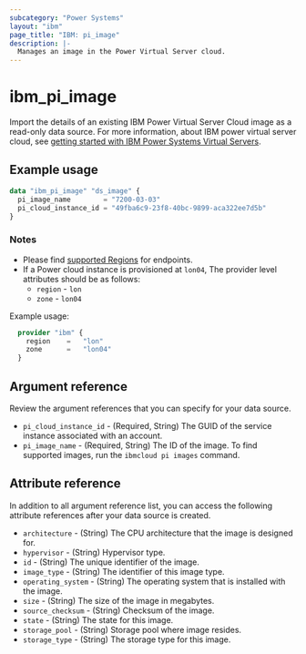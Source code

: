 ```yaml
---
subcategory: "Power Systems"
layout: "ibm"
page_title: "IBM: pi_image"
description: |-
  Manages an image in the Power Virtual Server cloud.
---
```


# ibm_pi_image

Import the details of an existing IBM Power Virtual Server Cloud image as a read-only data source. For more information, about IBM power virtual server cloud, see [getting started with IBM Power Systems Virtual Servers](https://cloud.ibm.com/docs/power-iaas?topic=power-iaas-getting-started).

## Example usage

```terraform
data "ibm_pi_image" "ds_image" {
  pi_image_name        = "7200-03-03"
  pi_cloud_instance_id = "49fba6c9-23f8-40bc-9899-aca322ee7d5b"
}
```

### Notes

- Please find [supported Regions](https://cloud.ibm.com/apidocs/power-cloud#endpoint) for endpoints.
- If a Power cloud instance is provisioned at `lon04`, The provider level attributes should be as follows:
  - `region` - `lon`
  - `zone` - `lon04`
  
Example usage:

  ```terraform
    provider "ibm" {
      region    =   "lon"
      zone      =   "lon04"
    }
  ```
  
## Argument reference

Review the argument references that you can specify for your data source.

- `pi_cloud_instance_id` - (Required, String) The GUID of the service instance associated with an account.
- `pi_image_name` - (Required, String) The ID of the image. To find supported images, run the `ibmcloud pi images` command.

## Attribute reference

In addition to all argument reference list, you can access the following attribute references after your data source is created.

- `architecture` - (String) The CPU architecture that the image is designed for.
- `hypervisor` - (String) Hypervisor type.
- `id` - (String) The unique identifier of the image.
- `image_type` - (String) The identifier of this image type.
- `operating_system` - (String) The operating system that is installed with the image.
- `size` - (String) The size of the image in megabytes.
- `source_checksum` - (String) Checksum of the image.
- `state` - (String) The state for this image.
- `storage_pool` - (String) Storage pool where image resides.
- `storage_type` - (String) The storage type for this image.
